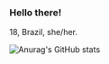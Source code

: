 ### Hello there!

18, Brazil, she/her.

![Anurag's GitHub stats](https://github-readme-stats.vercel.app/api?username=farseers&show_icons=true&theme=radical)
